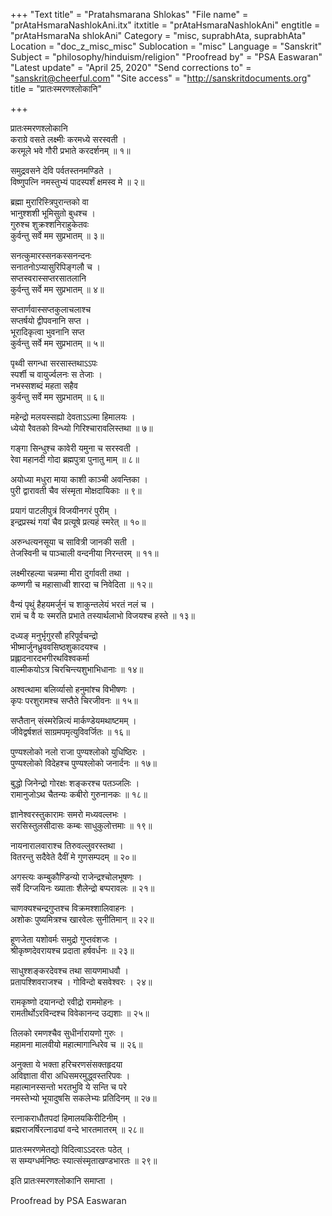 +++
"Text title" = "Pratahsmarana Shlokas"
"File name" = "prAtaHsmaraNashlokAni.itx"
itxtitle = "prAtaHsmaraNashlokAni"
engtitle = "prAtaHsmaraNa shlokAni"
Category = "misc, suprabhAta, suprabhAta"
Location = "doc_z_misc_misc"
Sublocation = "misc"
Language = "Sanskrit"
Subject = "philosophy/hinduism/religion"
"Proofread by" = "PSA Easwaran"
"Latest update" = "April 25, 2020"
"Send corrections to" = "sanskrit@cheerful.com"
"Site access" = "http://sanskritdocuments.org"
title = "प्रातःस्मरणश्लोकानि"

+++
  
 प्रातःस्मरणश्लोकानि   
कराग्रे वसते लक्ष्मीः करमध्ये सरस्वती ।  
करमूले भवे गौरी प्रभाते करदर्शनम् ॥ १॥  
  
समुद्रवसने देवि पर्वतस्तनमण्डिते ।  
विष्णुपत्नि नमस्तुभ्यं पादस्पर्शं क्षमस्व मे ॥ २॥  
  
ब्रह्मा मुरारिस्त्रिपुरान्तको वा  
     भानुश्शशी भूमिसुतो बुधश्च ।  
गुरुश्च शुक्रश्शनिराहुकेतवः  
     कुर्वन्तु सर्वे मम सुप्रभातम् ॥ ३॥  
  
सनत्कुमारस्सनकस्सनन्दनः  
     सनातनोऽप्यासुरिपिङ्गलौ च ।  
सप्तस्वरास्सप्तरसातलानि  
     कुर्वन्तु सर्वे मम सुप्रभातम् ॥ ४॥  
  
सप्तार्णवास्सप्तकुलाचलाश्च  
     सप्तर्षयो द्वीपवनानि सप्त ।  
भूरादिकृत्वा भुवनानि सप्त  
     कुर्वन्तु सर्वे मम सुप्रभातम् ॥ ५॥  
  
पृथ्वी सगन्धा सरसास्तथाऽऽपः  
     स्पर्शी च वायुर्ज्वलनः स तेजाः ।  
नभस्सशब्दं महता सहैव  
     कुर्वन्तु सर्वे मम सुप्रभातम् ॥ ६॥  
  
महेन्द्रो मलयस्सह्यो देवताऽऽत्मा हिमालयः ।  
ध्येयो रैवतको विन्ध्यो गिरिश्चारावलिस्तथा ॥ ७॥  
  
गङ्गा सिन्धुश्च कावेरी यमुना च सरस्वती ।  
रेवा महानदी गोदा ब्रह्मपुत्रा पुनातु माम् ॥ ८॥  
  
अयोध्या मधुरा माया काशी काञ्ची अवन्तिका ।  
पुरी द्वारावती चैव संस्मृता मोक्षदायिकाः ॥ ९॥  
  
प्रयागं पाटलीपुत्रं विजयीनगरं पुरीम् ।  
इन्द्रप्रस्थं गयां चैव प्रत्यूषे प्रत्यहं स्मरेत् ॥ १०॥  
  
अरुन्धत्यनसूया च सावित्री जानकी सती ।  
तेजस्विनी च पाञ्चाली वन्दनीया निरन्तरम् ॥ ११॥  
  
लक्ष्मीरहल्या चन्नम्मा मीरा दुर्गावती तथा ।  
कण्णगी च महासाध्वी शारदा च निवेदिता ॥ १२॥  
  
वैन्यं पृथुं हैहयमर्जुनं च शाकुन्तलेयं भरतं नलं च ।  
रामं च वै यः स्मरति प्रभाते तस्यार्थलाभो विजयश्च हस्ते ॥ १३॥  
  
दध्यङ् मनुर्भृगुरसौ हरिपूर्वचन्द्रो  
     भीष्मार्जुनध्रुववसिष्ठशुकादयश्च ।  
प्रह्लादनारदभगीरथविश्वकर्मा  
     वाल्मीकयोऽत्र चिरचिन्त्यशुभाभिधानाः ॥ १४॥  
  
अश्वत्थामा बलिर्व्यासो हनुमांश्च विभीषणः ।  
कृपः परशुरामश्च सप्तैते चिरजीवनः ॥ १५॥  
  
सप्तैतान् संस्मरेन्नित्यं मार्कण्डेयमथाष्टमम् ।  
जीवेद्वर्षशतं साग्रमपमृत्युविवर्जितः ॥ १६॥  
  
पुण्यश्लोको नलो राजा पुण्यश्लोको युधिष्ठिरः ।  
पुण्यश्लोको विदेहश्च पुण्यश्लोको जनार्दनः ॥ १७॥  
  
बुद्धो जिनेन्द्रो गोरक्षः शङ्करश्च पतञ्जलिः ।  
रामानुजोऽथ चैतन्यः कबीरो गुरुनानकः ॥ १८॥  
  
ज्ञानेश्वरस्तुकारामः समरो मध्यवल्लभः ।  
सरसिस्तुलसीदासः कम्बः साधुकुलोत्तमाः ॥ १९॥  
  
नायनारालवाराश्च तिरुवल्लुवरस्तथा ।  
वितरन्तु सदैवेते दैवीं मे गुणसम्पदम् ॥ २०॥  
  
अगस्त्यः कम्बुकौण्डिन्यो राजेन्द्रश्चोलभूषणः ।  
सर्वे दिग्जयिनः ख्याताः शैलेन्द्रो बप्परावलः ॥ २१॥  
  
चाणक्यश्चन्द्रगुप्तश्च विक्रमश्शालिवाहनः ।  
अशोकः पुष्यमित्रश्च खारवेलः सुनीतिमान् ॥ २२॥  
  
हूणजेता यशोवर्मः समुद्रो गुप्तवंशजः ।  
श्रीकृष्णदेवरायश्च प्रदाता हर्षवर्धनः ॥ २३॥  
  
साधुश्शङ्करदेवश्च तथा सायणमाधवौ ।  
प्रतापश्शिवराजश्च । गोविन्दो बसवेश्वरः । २४॥  
  
रामकृष्णो दयानन्दो रवीद्रो राममोहनः ।  
रामतीर्थोऽरविन्दश्च विवेकानन्द उद्यशाः ॥ २५॥  
  
तिलको रमणश्चैव सुधीर्नारायणो गुरुः ।  
महामना मालवीयो महात्मागान्धिरेव च ॥ २६॥  
  
अनुक्ता ये भक्ता हरिचरणसंसक्तहृदया  
     अविज्ञाता वीरा अधिसमरमुद्ध्वस्तरिपवः ।  
महात्मानस्सन्तो भरतभुवि ये सन्ति च परे  
     नमस्तेभ्यो भूयादुषसि सकलेभ्यः प्रतिदिनम् ॥ २७॥  
  
रत्नाकराधौतपदां हिमालयकिरीटिनीम् ।  
ब्रह्मराजर्षिरत्नाढ्यां वन्दे भारतमातरम् ॥ २८॥  
  
प्रातःस्मरणमेतद्यो विदित्वाऽऽदरतः पठेत् ।  
स सम्यग्धर्मनिष्ठः स्यात्संस्मृताखण्डभारतः ॥ २९॥  
  
इति प्रातःस्मरणश्लोकानि समाप्ता ।  
  
  
Proofread by PSA Easwaran   
  

